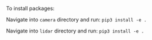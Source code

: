 To install packages:

Navigate into `camera` directory and run:
```pip3 install -e .```

Navigate into `lidar` directory and run:
```pip3 install -e .```
